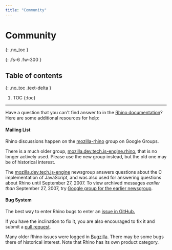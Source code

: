 ```yaml
---
title: "Community"
---
```

# Community
{: .no_toc }

{: .fs-6 .fw-300 }

## Table of contents
{: .no_toc .text-delta }

1. TOC
{:toc}

---
Have a question that you can't find answer to in the [Rhino documentation](/docs/documentation)? Here are some additional resources for help:

#### Mailing List

Rhino discussions happen on the [mozilla-rhino](https://groups.google.com/group/mozilla-rhino) group on Google Groups.

There is a much older group, [mozilla.dev.tech.js-engine.rhino](news://news.mozilla.org/mozilla.dev.tech.js-engine.rhino), that is no longer actively used. Please use the new group instead, but the old one may be of historical interest.

The [mozilla.dev.tech.js-engine](news://news.mozilla.org/mozilla.dev.tech.js-engine) newsgroup answers questions about the C implementation of JavaScript, and was also used for answering questions about Rhino until September 27, 2007. To view archived messages _earlier than_ September 27, 2007, try [Google group for the earlier newsgroup](https://groups.google.com/group/mozilla.dev.tech.js-engine/topics).

#### Bug System

The best way to enter Rhino bugs to enter an [issue in GitHub.](https://github.com/mozilla/rhino/issues)

If you have the inclination to fix it, you are also encouraged to fix it and submit a [pull request](https://github.com/mozilla/rhino/pulls).

Many older Rhino issues were logged in [Bugzilla](https://bugzilla.mozilla.org/enter_bug.cgi?product=Rhino). There may be some bugs there of historical interest. Note that Rhino has its own product category.